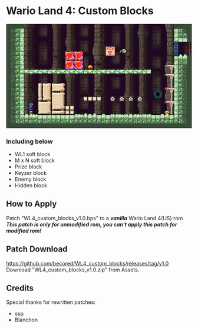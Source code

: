 # Wario Land 4: Custom Blocks
![pic01](images/pic01.png)  
### Including below  
- WL1 soft block  
- M x N soft block  
- Prize block  
- Keyzer block  
- Enemy block  
- Hidden block  
  
## How to Apply
Patch "WL4_custom_blocks_v1.0.bps" to a ***vanilla*** Wario Land 4(US) rom  
***This patch is only for unmodified rom, you can't apply this patch for modified rom!***  
  
## Patch Download
https://github.com/becored/WL4_custom_blocks/releases/tag/v1.0  
Download "WL4_custom_blocks_v1.0.zip" from Assets.

## Credits
Special thanks for rewritten patches:  
- ssp  
- Blanchon
